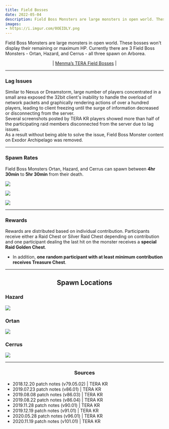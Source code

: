 ```yaml
---
title: Field Bosses
date: 2022-05-04      
description: Field Boss Monsters are large monsters in open world. These bosses won't display their remaining or maximum HP. Currently there are 3 Field Boss Monsters - Ortan, Hazard, and Cerrus - all three spawn on Arborea.   
images:
- https://i.imgur.com/0OEIDLY.png
---
```


Field Boss Monsters are large monsters in open world. These bosses won't display their remaining or maximum HP. Currently there are 3 Field Boss Monsters - Ortan, Hazard, and Cerrus - all three spawn on Arborea.

<center>

| [Menma’s TERA Field Bosses](../../en/menma-guide/field-bosses.md) | 

</center>

<hr/>

### Lag Issues

Similar to Nexus or Dreamstorm, large number of players concentrated in a small area exposed the 32bit client's inability to handle the overload of network packets and graphically rendering actions of over a hundred players, leading to client freezing until the surge of information decreased or disconnecting from the server. <br>
Several screenshots posted by TERA KR players showed more than half of the participating raid members disconnected from the server due to lag issues. <br>
As a result without being able to solve the issue, Field Boss Monster content on Exodor Archipelago was removed.

<hr/>

### Spawn Rates

Field Boss Monsters Ortan, Hazard, and Cerrus can spawn between **4hr 30min** to **5hr 30min** from their death.

![](https://i.imgur.com/TLgJ5xP.png)

![](https://i.imgur.com/ATuNzVM.png)

![](https://i.imgur.com/cY5yrqV.png)

<hr/>

###  Rewards

Rewards are distributed based on individual contribution. Participants receive either a Raid Chest or Silver Raid Chest depending on contribution and one participant dealing the last hit on the monster receives a **special Raid Golden Chest**.
* In addition, **one random participant with at least minimum contribution receives Treasure Chest**.

<hr/>

<center>

## Spawn Locations

</center>

### Hazard

![](https://i.imgur.com/cN8acYu.png)

### Ortan

![](https://i.imgur.com/0yMF4Zn.png)

### Cerrus

![](https://i.imgur.com/UJwHHiZ.png)

<hr/>

<center><h3>Sources</h3></center>

* 2018.12.20 patch notes (v79.05.02) | TERA KR
* 2019.07.23 patch notes (v86.01) | TERA KR
* 2019.08.08 patch notes (v86.03) | TERA KR
* 2019.08.22 patch notes (v86.04) | TERA KR
* 2019.11.28 patch notes (v90.01) | TERA KR
* 2019.12.19 patch notes (v91.01) | TERA KR
* 2020.05.28 patch notes (v96.01) | TERA KR
* 2020.11.19 patch notes (v101.01) | TERA KR




